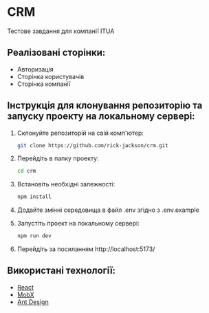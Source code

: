 # CRM

Тестове завдання для компанії ITUA

## Реалізовані сторінки:

- Авторизація
- Сторінка користувачів
- Сторінка компанії

## Інструкція для клонування репозиторію та запуску проекту на локальному сервері:

1. Склонуйте репозиторій на свій комп'ютер:

   ```bash
   git clone https://github.com/rick-jackson/crm.git
   ```

2. Перейдіть в папку проекту:
   ```bash
   cd crm
   ```
3. Встановіть необхідні залежності:

   ```bash
   npm install
   ```

4. Додайте змінні середовища в файл .env згідно з .env.example

5. Запустіть проект на локальному сервері:
   ```bash
   npm run dev
   ```

6. Перейдіть за посиланням http://localhost:5173/

## Використані технології:

- [React](https://reactjs.org/)
- [MobX](https://mobx.js.org/)
- [Ant Design](https://ant.design/)
